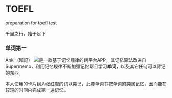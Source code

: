 # TOEFL
preparation for toefl test

千里之行，始于足下

### 单词第一

Anki（暗記）
[![](https://apps.ankiweb.net/img/anki-logo.png)](https://apps.ankiweb.net/)是一款基于记忆规律的跨平台APP，其记忆算法改进自Supermemo，利用记忆规律不断加强记忆帮且学习**单词**，以及其它任何可以背记的东西。

本人使用的卡片组为张红岩的词以类记，此套单词书按单词的类属记忆，因而能在较短的时间内完成第一遍记忆。

[](https://ankiweb.net/shared/info/1035811674)
